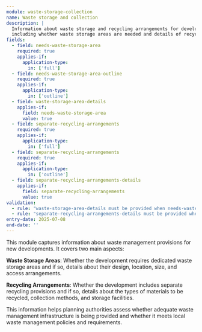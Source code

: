 ```yaml
---
module: waste-storage-collection
name: Waste storage and collection
description: |
  Information about waste storage and recycling arrangements for developments, 
  including whether waste storage areas are needed and details of recycling provisions
fields:
  - field: needs-waste-storage-area
    required: true
    applies-if:
      application-type:
        in: ['full']
  - field: needs-waste-storage-area-outline
    required: true
    applies-if:
      application-type:
        in: ['outline']
  - field: waste-storage-area-details
    applies-if:
      field: needs-waste-storage-area
      value: true
  - field: separate-recycling-arrangements
    required: true
    applies-if:
      application-type:
        in: ['full']
  - field: separate-recycling-arrangements
    required: true
    applies-if:
      application-type:
        in: ['outline']
  - field: separate-recycling-arrangements-details
    applies-if:
      field: separate-recycling-arrangements
      value: true
validation:
  - rule: "waste-storage-area-details must be provided when needs-waste-storage-area is true"
  - rule: "separate-recycling-arrangements-details must be provided when separate-recycling-arrangements is true"
entry-date: 2025-07-08
end-date: ''
---
```


This module captures information about waste management provisions for new developments. It covers two main aspects:

**Waste Storage Areas**: Whether the development requires dedicated waste storage areas and if so, details about their design, location, size, and access arrangements.

**Recycling Arrangements**: Whether the development includes separate recycling provisions and if so, details about the types of materials to be recycled, collection methods, and storage facilities.

This information helps planning authorities assess whether adequate waste management infrastructure is being provided and whether it meets local waste management policies and requirements.
